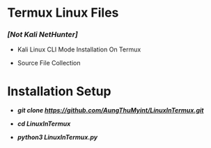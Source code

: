 # Termux Linux Files

### *__[Not Kali NetHunter]__*

* Kali Linux CLI Mode Installation On Termux
    
* Source File Collection

# Installation Setup

*   *__git clone https://github.com/AungThuMyint/LinuxInTermux.git__*

*   *__cd LinuxInTermux__*

*   *__python3 LinuxInTermux.py__*
